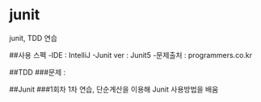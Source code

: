 # junit
junit, TDD 연습

##사용 스펙
-IDE : IntelliJ
-Junit ver : Junit5
-문제출처 : programmers.co.kr

##TDD
###문제 : 


##Junit
###1회차
	1차 연습, 단순계산을 이용해 Junit 사용방법을 배움
